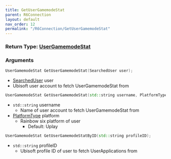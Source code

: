 ```yaml
---
title: GetUserGamemodeStat
parent: R6Connection
layout: default
nav_order: 12
permalink: "/R6Connection/GetUserGamemodeStat"
---
```


### Return Type: [UserGamemodeStat](/Types/UserGamemodeStat)

### Arguments 
```cpp 
UserGamemodeStat GetUserGamemodeStat(SearchedUser user);
```
* [SearchedUser](/Types/SearchedUser) user
 * Ubisoft user account to fetch UserGamemodeStat from
 
```cpp
UserGamemodeStat GetUserGamemodeStat(std::string username, PlatformType platform = PlatformType::Uplay);
```
* `std::string` username
	* Name of user account to fetch UserGamemodeStat from
* [PlatformType](/Types/PlatformType) platform
	* Rainbow six platform of user
		* Default: Uplay

```cpp
UserGamemodeStat GetUserGamemodeStatByID(std::string profileID);
```
* `std::string` profileID
	* Ubisoft profile ID of user to fetch UserApplications from